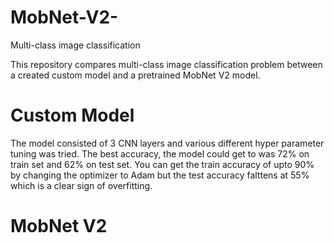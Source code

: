 # MobNet-V2-
Multi-class image classification 

This repository compares multi-class image classification problem between a created custom model and a pretrained MobNet V2 model.

# Custom Model

The model consisted of 3 CNN layers and various different hyper parameter tuning was tried. The best accuracy, the model could get to was 72% on train set and 62% on test set. You can get the train accuracy of upto 90% by changing the optimizer to Adam but the test accuracy falttens at 55% which is a clear sign of overfitting.

# MobNet V2


